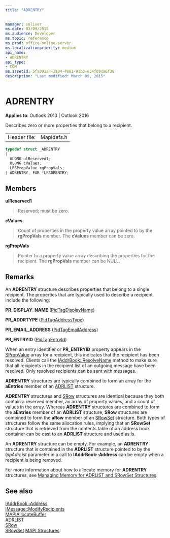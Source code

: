 ```yaml
---
title: "ADRENTRY"
 
 
manager: soliver
ms.date: 03/09/2015
ms.audience: Developer
ms.topic: reference
ms.prod: office-online-server
ms.localizationpriority: medium
api_name:
- ADRENTRY
api_type:
- COM
ms.assetid: 5fa091a4-3a84-4881-91b3-e34fd9ca6f38
description: "Last modified: March 09, 2015"
---
```


# ADRENTRY

**Applies to**: Outlook 2013 | Outlook 2016
  
Describes zero or more properties that belong to a recipient.
  
|||
|:-----|:-----|
|Header file:  <br/> |Mapidefs.h  <br/> |

```cpp
typedef struct _ADRENTRY
{
  ULONG ulReserved1;
  ULONG cValues;
  LPSPropValue rgPropVals;
} ADRENTRY, FAR *LPADRENTRY;

```

## Members

 **ulReserved1**
  
> Reserved; must be zero.

 **cValues**
  
> Count of properties in the property value array pointed to by the **rgPropVals** member. The **cValues** member can be zero.

 **rgPropVals**
  
> Pointer to a property value array describing the properties for the recipient. The **rgPropVals** member can be NULL.

## Remarks

An **ADRENTRY** structure describes properties that belong to a single recipient. The properties that are typically used to describe a recipient include the following:
  
 **PR_DISPLAY_NAME** ([PidTagDisplayName](pidtagdisplayname-canonical-property.md))
  
 **PR_ADDRTYPE** ([PidTagAddressType](pidtagaddresstype-canonical-property.md))
  
 **PR_EMAIL_ADDRESS** ([PidTagEmailAddress](pidtagemailaddress-canonical-property.md))
  
 **PR_ENTRYID** ([PidTagEntryId](pidtagentryid-canonical-property.md))
  
When an entry identifier or **PR_ENTRYID** property appears in the [SPropValue](spropvalue.md) array for a recipient, this indicates that the recipient has been resolved. Clients call the [IAddrBook::ResolveName](iaddrbook-resolvename.md) method to make sure that all recipients in the recipient list of an outgoing message have been resolved. Only resolved recipients can be sent with messages.
  
 **ADRENTRY** structures are typically combined to form an array for the **aEntries** member of an [ADRLIST](adrlist.md) structure.
  
 **ADRENTRY** structures and [SRow](srow.md) structures are identical because they both contain a reserved member, an array of property values, and a count of values in the array. Whereas **ADRENTRY** structures are combined to form the **aEntries** member of an **ADRLIST** structure, **SRow** structures are combined to form the **aRow** member of an [SRowSet](srowset.md) structure. Both types of structures follow the same allocation rules, implying that an **SRowSet** structure that is retrieved from the contents table of an address book container can be cast to an **ADRLIST** structure and used as is.
  
An **ADRENTRY** structure can be empty. For example, an **ADRENTRY** structure that is contained in the **ADRLIST** structure pointed to by the _lppAdrList_ parameter in a call to **IAddrBook::Address** can be empty when a recipient is being removed.
  
For more information about how to allocate memory for **ADRENTRY** structures, see [Managing Memory for ADRLIST and SRowSet Structures](managing-memory-for-adrlist-and-srowset-structures.md).
  
## See also

[IAddrBook::Address](iaddrbook-address.md)  
[IMessage::ModifyRecipients](imessage-modifyrecipients.md)  
[MAPIAllocateBuffer](mapiallocatebuffer.md)  
[ADRLIST](adrlist.md)  
[SRow](srow.md)  
[SRowSet](srowset.md)
[MAPI Structures](mapi-structures.md)
